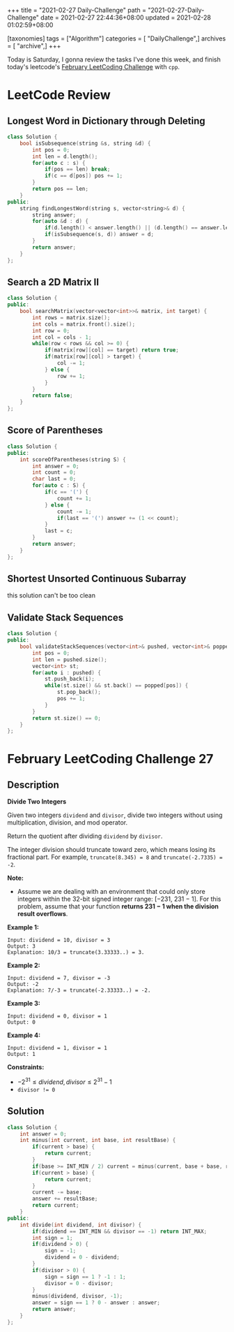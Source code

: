 +++
title = "2021-02-27 Daily-Challenge"
path = "2021-02-27-Daily-Challenge"
date = 2021-02-27 22:44:36+08:00
updated = 2021-02-28 01:02:59+08:00

[taxonomies]
tags = ["Algorithm"]
categories = [ "DailyChallenge",]
archives = [ "archive",]
+++

Today is Saturday, I gonna review the tasks I've done this week, and finish today's leetcode's [February LeetCoding Challenge](https://leetcode.com/explore/challenge/card/february-leetcoding-challenge-2021/587/week-4-february-22nd-february-28th/3654/) with `cpp`.


<!-- more -->

# LeetCode Review

## Longest Word in Dictionary through Deleting

``` cpp
class Solution {
    bool isSubsequence(string &s, string &d) {
        int pos = 0;
        int len = d.length();
        for(auto c : s) {
            if(pos == len) break;
            if(c == d[pos]) pos += 1;
        }
        return pos == len;
    }
public:
    string findLongestWord(string s, vector<string>& d) {
        string answer;
        for(auto &d : d) {
            if(d.length() < answer.length() || (d.length() == answer.length() && d >= answer)) continue;
            if(isSubsequence(s, d)) answer = d;
        }
        return answer;
    }
};
```

## Search a 2D Matrix II

``` cpp
class Solution {
public:
    bool searchMatrix(vector<vector<int>>& matrix, int target) {
        int rows = matrix.size();
        int cols = matrix.front().size();
        int row = 0;
        int col = cols - 1;
        while(row < rows && col >= 0) {
            if(matrix[row][col] == target) return true;
            if(matrix[row][col] > target) {
                col -= 1;
            } else {
                row += 1;
            }
        }
        return false;
    }
};
```

## Score of Parentheses

``` cpp
class Solution {
public:
    int scoreOfParentheses(string S) {
        int answer = 0;
        int count = 0;
        char last = 0;
        for(auto c : S) {
            if(c == '(') {
                count += 1;
            } else {
                count -= 1;
                if(last == '(') answer += (1 << count);
            }
            last = c;
        }
        return answer;
    }
};
```

## Shortest Unsorted Continuous Subarray

this solution can't be too clean

## Validate Stack Sequences

``` cpp
class Solution {
public:
    bool validateStackSequences(vector<int>& pushed, vector<int>& popped) {
        int pos = 0;
        int len = pushed.size();
        vector<int> st;
        for(auto i : pushed) {
            st.push_back(i);
            while(st.size() && st.back() == popped[pos]) {
                st.pop_back();
                pos += 1;
            }
        }
        return st.size() == 0;
    }
};
```

# February LeetCoding Challenge 27

## Description

**Divide Two Integers**

Given two integers `dividend` and `divisor`, divide two integers without using multiplication, division, and mod operator.

Return the quotient after dividing `dividend` by `divisor`.

The integer division should truncate toward zero, which means losing its fractional part. For example, `truncate(8.345) = 8` and `truncate(-2.7335) = -2`.

**Note:**

- Assume we are dealing with an environment that could only store integers within the 32-bit signed integer range: [−231,  231 − 1]. For this problem, assume that your function **returns 231 − 1 when the division result overflows**.

 

**Example 1:**

```
Input: dividend = 10, divisor = 3
Output: 3
Explanation: 10/3 = truncate(3.33333..) = 3.
```

**Example 2:**

```
Input: dividend = 7, divisor = -3
Output: -2
Explanation: 7/-3 = truncate(-2.33333..) = -2.
```

**Example 3:**

```
Input: dividend = 0, divisor = 1
Output: 0
```

**Example 4:**

```
Input: dividend = 1, divisor = 1
Output: 1
```

 

**Constraints:**

- $-2^{31} \le dividend, divisor \le 2^{31} - 1$
- `divisor != 0`

## Solution

``` cpp
class Solution {
    int answer = 0;
    int minus(int current, int base, int resultBase) {
        if(current > base) {
            return current;
        }
        if(base >= INT_MIN / 2) current = minus(current, base + base, resultBase + resultBase);
        if(current > base) {
            return current;
        }
        current -= base;
        answer += resultBase;
        return current;
    }
public:
    int divide(int dividend, int divisor) {
        if(dividend == INT_MIN && divisor == -1) return INT_MAX;
        int sign = 1;
        if(dividend > 0) {
            sign = -1;
            dividend = 0 - dividend;
        }
        if(divisor > 0) {
            sign = sign == 1 ? -1 : 1;
            divisor = 0 - divisor;
        }
        minus(dividend, divisor, -1);
        answer = sign == 1 ? 0 - answer : answer;
        return answer;
    }
};
```
